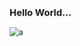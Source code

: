 ### Hello World...
![a](https://steamuserimages-a.akamaihd.net/ugc/1016068921491967378/641E4C21AEAA1F620F9226DC01DBEB1F75123CF0/)
